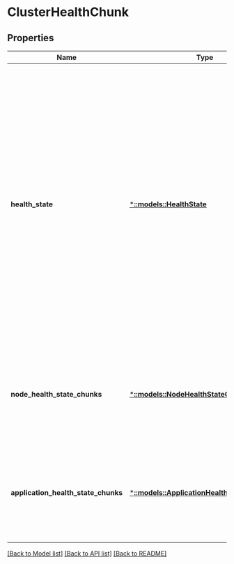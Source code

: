 # ClusterHealthChunk

## Properties
Name | Type | Description | Notes
------------ | ------------- | ------------- | -------------
**health_state** | [***::models::HealthState**](HealthState.md) | The HealthState representing the aggregated health state of the cluster computed by Health Manager. The health evaluation of the entity reflects all events reported on the entity and its children (if any). The aggregation is done by applying the desired cluster health policy and the application health policies. | [optional] [default to null]
**node_health_state_chunks** | [***::models::NodeHealthStateChunkList**](NodeHealthStateChunkList.md) | The list of node health state chunks in the cluster that respect the filters in the cluster health chunk query description. | [optional] [default to null]
**application_health_state_chunks** | [***::models::ApplicationHealthStateChunkList**](ApplicationHealthStateChunkList.md) | The list of application health state chunks in the cluster that respect the filters in the cluster health chunk query description. | [optional] [default to null]

[[Back to Model list]](../README.md#documentation-for-models) [[Back to API list]](../README.md#documentation-for-api-endpoints) [[Back to README]](../README.md)



